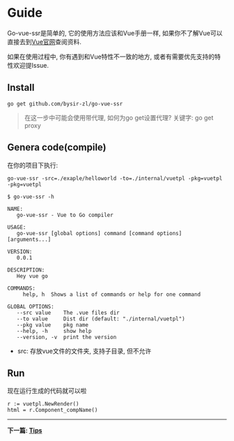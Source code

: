 # Guide

Go-vue-ssr是简单的, 它的使用方法应该和Vue手册一样, 如果你不了解Vue可以直接去到[Vue官网](https://vuejs.org/)查阅资料.

如果在使用过程中, 你有遇到和Vue特性不一致的地方, 或者有需要优先支持的特性欢迎提Issue.

## Install
```
go get github.com/bysir-zl/go-vue-ssr
```
> 在这一步中可能会使用带代理, 如何为go get设置代理? 关键字: go get proxy

## Genera code(compile)
在你的项目下执行:
```
go-vue-ssr -src=./exaple/helloworld -to=./internal/vuetpl -pkg=vuetpl -pkg=vuetpl
```
```
$ go-vue-ssr -h

NAME:
   go-vue-ssr - Vue to Go compiler

USAGE:
   go-vue-ssr [global options] command [command options] [arguments...]

VERSION:
   0.0.1

DESCRIPTION:
   Hey vue go

COMMANDS:
     help, h  Shows a list of commands or help for one command

GLOBAL OPTIONS:
   --src value    The .vue files dir
   --to value     Dist dir (default: "./internal/vuetpl")
   --pkg value    pkg name
   --help, -h     show help
   --version, -v  print the version

```
- src: 存放vue文件的文件夹, 支持子目录, 但不允许 

## Run
现在运行生成的代码就可以啦
```
r := vuetpl.NewRender()
html = r.Component_compName()
```

------

**下一篇: [Tips](tips.md)**
